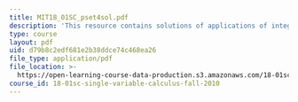```yaml
---
title: MIT18_01SC_pset4sol.pdf
description: 'This resource contains solutions of applications of integration problems. '
type: course
layout: pdf
uid: d79b8c2edf681e2b38ddce74c468ea26
file_type: application/pdf
file_location: >-
  https://open-learning-course-data-production.s3.amazonaws.com/18-01sc-single-variable-calculus-fall-2010/d79b8c2edf681e2b38ddce74c468ea26_MIT18_01SC_pset4sol.pdf
course_id: 18-01sc-single-variable-calculus-fall-2010
---
```

